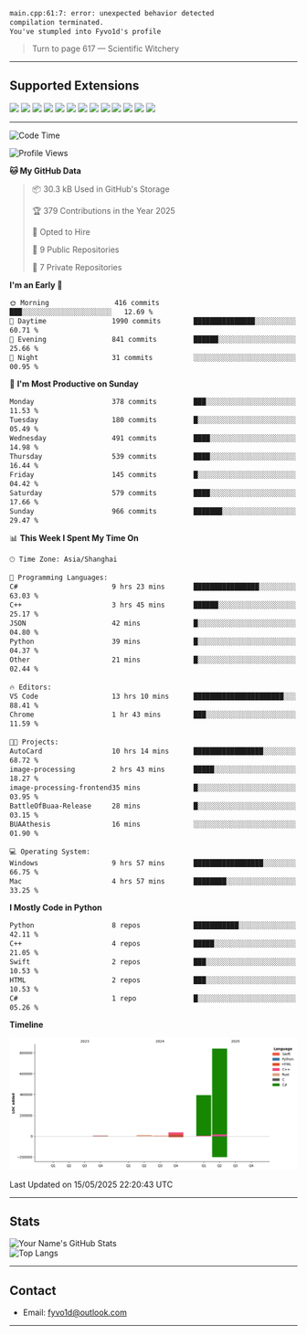 ```
main.cpp:61:7: error: unexpected behavior detected
compilation terminated.
You've stumpled into Fyvo1d's profile
```

> Turn to page 617 — Scientific Witchery

---

## Supported Extensions

<p align="left">
  <img src="https://cdn.jsdelivr.net/gh/devicons/devicon/icons/cplusplus/cplusplus-original.svg" height="40" />
  <img src="https://cdn.jsdelivr.net/gh/devicons/devicon/icons/csharp/csharp-original.svg" height="40" />
  <img src="https://cdn.jsdelivr.net/gh/devicons/devicon/icons/python/python-original.svg" height="40" />
  <img src="https://cdn.jsdelivr.net/gh/devicons/devicon/icons/swift/swift-original.svg" height="40" />
  <img src="https://cdn.jsdelivr.net/gh/devicons/devicon/icons/git/git-original.svg" height="40" />
  <img src="https://cdn.jsdelivr.net/gh/devicons/devicon/icons/docker/docker-original.svg" height="40" />
  <img src="https://cdn.jsdelivr.net/gh/devicons/devicon/icons/vscode/vscode-original.svg" height="40" />
  <img src="https://www.vulkan.org/user/themes/vulkan/images/logo/vulkan-logo.svg" height="40" />
  <img src="https://cdn.jsdelivr.net/gh/devicons/devicon/icons/opengl/opengl-original.svg" height="40" />
  <img src="https://cdn.jsdelivr.net/gh/devicons/devicon/icons/pytorch/pytorch-original.svg" height="40" />
  <img src="https://cdn.jsdelivr.net/gh/devicons/devicon/icons/unity/unity-original.svg" height="40" />
  <img src="https://cdn.jsdelivr.net/gh/devicons/devicon/icons/unrealengine/unrealengine-original.svg" height="40" />
  <img src="https://cdn.jsdelivr.net/gh/devicons/devicon/icons/cmake/cmake-original.svg" height="40" />
</p>


---

<!--START_SECTION:waka-->
![Code Time](http://img.shields.io/badge/Code%20Time-140%20hrs%2033%20mins-blue)

![Profile Views](http://img.shields.io/badge/Profile%20Views-10-blue)

**🐱 My GitHub Data** 

> 📦 30.3 kB Used in GitHub's Storage 
 > 
> 🏆 379 Contributions in the Year 2025
 > 
> 💼 Opted to Hire
 > 
> 📜 9 Public Repositories 
 > 
> 🔑 7 Private Repositories 
 > 
**I'm an Early 🐤** 

```text
🌞 Morning                416 commits         ███░░░░░░░░░░░░░░░░░░░░░░   12.69 % 
🌆 Daytime                1990 commits        ███████████████░░░░░░░░░░   60.71 % 
🌃 Evening                841 commits         ██████░░░░░░░░░░░░░░░░░░░   25.66 % 
🌙 Night                  31 commits          ░░░░░░░░░░░░░░░░░░░░░░░░░   00.95 % 
```
📅 **I'm Most Productive on Sunday** 

```text
Monday                   378 commits         ███░░░░░░░░░░░░░░░░░░░░░░   11.53 % 
Tuesday                  180 commits         █░░░░░░░░░░░░░░░░░░░░░░░░   05.49 % 
Wednesday                491 commits         ████░░░░░░░░░░░░░░░░░░░░░   14.98 % 
Thursday                 539 commits         ████░░░░░░░░░░░░░░░░░░░░░   16.44 % 
Friday                   145 commits         █░░░░░░░░░░░░░░░░░░░░░░░░   04.42 % 
Saturday                 579 commits         ████░░░░░░░░░░░░░░░░░░░░░   17.66 % 
Sunday                   966 commits         ███████░░░░░░░░░░░░░░░░░░   29.47 % 
```


📊 **This Week I Spent My Time On** 

```text
🕑︎ Time Zone: Asia/Shanghai

💬 Programming Languages: 
C#                       9 hrs 23 mins       ████████████████░░░░░░░░░   63.03 % 
C++                      3 hrs 45 mins       ██████░░░░░░░░░░░░░░░░░░░   25.17 % 
JSON                     42 mins             █░░░░░░░░░░░░░░░░░░░░░░░░   04.80 % 
Python                   39 mins             █░░░░░░░░░░░░░░░░░░░░░░░░   04.37 % 
Other                    21 mins             █░░░░░░░░░░░░░░░░░░░░░░░░   02.44 % 

🔥 Editors: 
VS Code                  13 hrs 10 mins      ██████████████████████░░░   88.41 % 
Chrome                   1 hr 43 mins        ███░░░░░░░░░░░░░░░░░░░░░░   11.59 % 

🐱‍💻 Projects: 
AutoCard                 10 hrs 14 mins      █████████████████░░░░░░░░   68.72 % 
image-processing         2 hrs 43 mins       █████░░░░░░░░░░░░░░░░░░░░   18.27 % 
image-processing-frontend35 mins             █░░░░░░░░░░░░░░░░░░░░░░░░   03.95 % 
BattleOfBuaa-Release     28 mins             █░░░░░░░░░░░░░░░░░░░░░░░░   03.15 % 
BUAAthesis               16 mins             ░░░░░░░░░░░░░░░░░░░░░░░░░   01.90 % 

💻 Operating System: 
Windows                  9 hrs 57 mins       █████████████████░░░░░░░░   66.75 % 
Mac                      4 hrs 57 mins       ████████░░░░░░░░░░░░░░░░░   33.25 % 
```

**I Mostly Code in Python** 

```text
Python                   8 repos             ███████████░░░░░░░░░░░░░░   42.11 % 
C++                      4 repos             █████░░░░░░░░░░░░░░░░░░░░   21.05 % 
Swift                    2 repos             ███░░░░░░░░░░░░░░░░░░░░░░   10.53 % 
HTML                     2 repos             ███░░░░░░░░░░░░░░░░░░░░░░   10.53 % 
C#                       1 repo              █░░░░░░░░░░░░░░░░░░░░░░░░   05.26 % 
```



**Timeline**

![Lines of Code chart](https://raw.githubusercontent.com/FyVoid/FyVoid/main/assets/bar_graph.png)


 Last Updated on 15/05/2025 22:20:43 UTC
<!--END_SECTION:waka-->

---

## Stats

![Your Name's GitHub Stats](https://github-readme-stats.vercel.app/api?username=fyvoid&show_icons=true&theme=tokyonight)  
![Top Langs](https://github-readme-stats.vercel.app/api/top-langs/?username=fyvoid&layout=compact&theme=tokyonight)

---

## Contact

- Email: [fyvo1d@outlook.com](fyvo1d@outlook.com)  

---
